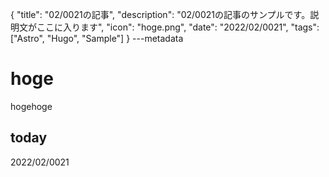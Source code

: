 {
  "title": "02/0021の記事",
  "description": "02/0021の記事のサンプルです。説明文がここに入ります",
  "icon": "hoge.png",
  "date": "2022/02/0021",
  "tags": ["Astro", "Hugo", "Sample"]
}
---metadata

# hoge
hogehoge

## today
2022/02/0021